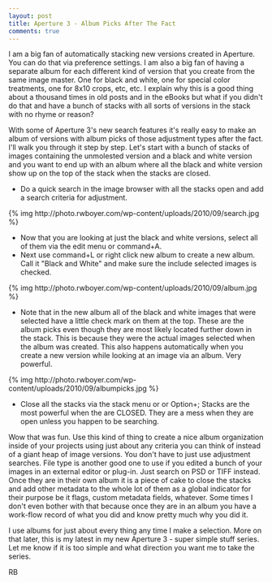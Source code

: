 ```yaml
---
layout: post
title: Aperture 3 - Album Picks After The Fact
comments: true
---
```

I am a big fan of automatically stacking new versions created in Aperture. You can do that via preference settings. I am also a big fan of having a separate album for each different kind of version that you create from the same image master. One for black and white, one for special color treatments, one for 8x10 crops, etc, etc. I explain why this is a good thing about a thousand times in old posts and in the eBooks but what if you didn't do that and have a bunch of stacks with all sorts of versions in the stack with no rhyme or reason?

With some of Aperture 3's new search features it's really easy to make an album of versions with album picks of those adjustment types after the fact. I'll walk you through it step by step. Let's start with a bunch of stacks of images containing the unmolested version and a black and white version and you want to end up with an album where all the black and white version show up on the top of the stack when the stacks are closed.
<ul>
	<li>Do a quick search in the image browser with all the stacks open and add a search criteria for adjustment.</li>
</ul>
{% img http://photo.rwboyer.com/wp-content/uploads/2010/09/search.jpg %}
<ul>
	<li>Now that you are looking at just the black and white versions, select all of them via the edit menu or command+A.</li>
	<li>Next use command+L or right click new album to create a new album. Call it "Black and White" and make sure the include selected images is checked.</li>
</ul>
{% img http://photo.rwboyer.com/wp-content/uploads/2010/09/album.jpg %}
<ul>
	<li>Note that in the new album all of the black and white images that were selected have a little check mark on them at the top. These are the album picks even though they are most likely located further down in the stack. This is because they were the actual images selected when the album was created. This also happens automatically when you create a new version while looking at an image via an album. Very powerful.</li>
</ul>
{% img http://photo.rwboyer.com/wp-content/uploads/2010/09/albumpicks.jpg %}
<ul>
	<li>Close all the stacks via the stack menu or or Option+; Stacks are the most powerful when the are CLOSED. They are a mess when they are open unless you happen to be searching.</li>
</ul>
Wow that was fun. Use this kind of thing to create a nice album organization inside of your projects using just about any criteria you can think of instead of a giant heap of image versions. You don't have to just use adjustment searches. File type is another good one to use if you edited a bunch of your images in an external editor or plug-in. Just search on PSD or TIFF instead. Once they are in their own album it is a piece of cake to close the stacks and add other metadata to the whole lot of them as a global indicator for their purpose be it flags, custom metadata fields, whatever. Some times I don't even bother with that because once they are in an album you have a work-flow record of what you did and know pretty much why you did it.

I use albums for just about every thing any time I make a selection. More on that later, this is my latest in my new Aperture 3 - super simple stuff series. Let me know if it is too simple and what direction you want me to take the series.

RB